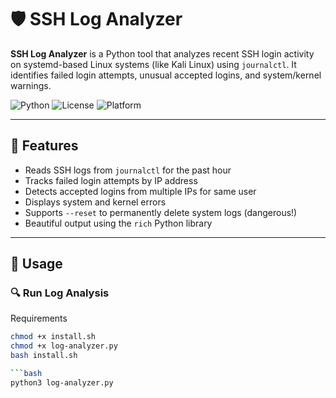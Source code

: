 # 🛡️ SSH Log Analyzer

**SSH Log Analyzer** is a Python tool that analyzes recent SSH login activity on systemd-based Linux systems (like Kali Linux) using `journalctl`. It identifies failed login attempts, unusual accepted logins, and system/kernel warnings.

![Python](https://img.shields.io/badge/Python-3.8%2B-blue)
![License](https://img.shields.io/badge/license-MIT-green)
![Platform](https://img.shields.io/badge/Tested-Kali%20Linux-informational)

---

## 🚀 Features

- Reads SSH logs from `journalctl` for the past hour
- Tracks failed login attempts by IP address
- Detects accepted logins from multiple IPs for same user
- Displays system and kernel errors
- Supports `--reset` to permanently delete system logs (dangerous!)
- Beautiful output using the `rich` Python library

---

## 🧪 Usage

### 🔍 Run Log Analysis

Requirements
```bash
chmod +x install.sh
chmod +x log-analyzer.py
bash install.sh

```bash
python3 log-analyzer.py
